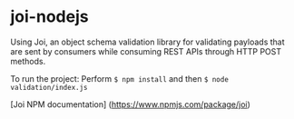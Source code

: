 # joi-nodejs

Using Joi, an object schema validation library for validating payloads that are sent by consumers while consuming REST APIs through HTTP POST methods.

To run the project: 
Perform `$ npm install` and then `$ node validation/index.js`

[Joi NPM documentation] (https://www.npmjs.com/package/joi)
